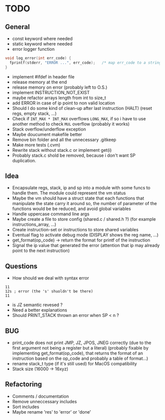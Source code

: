 # TODO

## General
- const keyword where needed
- static keyword where needed
- error logger function
```c
void log_error(int err_code) {
  fprintf(stderr, "ERROR ...", err_code);   /* map err_code to a string */
}
```
- implement #ifdef in header file
- release memory at the end
- release memory on error (probably left to O.S.)
- implement INSTRUCTION_NOT_EXIST
- maybe refactor arrays length from int to size_t
- add ERROR in case of ip point to non valid location
- Should I do some kind of clean-up after last instruction (HALT) (reset regs, empty stack, ...)
- Check if `INT_MAX * INT_MAX` overflows `LONG_MAX`, if so i have to use another method to check `MUL` overflow (probably it works)
- Stack overflow/underflow exception
- Maybe doucument makefile better
- Remove bin folder and all the unnecessary .gitkeep
- Make more tests (.cvm)
- Rewrite stack without stack.c or implement get(i)
- Probably stack.c shold be removed, because i don't want SP duplication.


## Idea
- Encapsulate regs, stack, ip and sp into a module with some funcs to handle them.
The module could represent the vm status
- Maybe the vm should have a struct state that each
functions that manipulate the state carry it around
so, the number of parameter of the functions would be
be reduced, and avoid global variables
- Handle uppercase command line args
- Maybe create a file to store config (shared.c / shared.h ?) (for example instructions_array, ...)
- Create instruction-set or instructions to store shared variables
- Eventual flag to activate debug mode (DISPLAY shows the reg name, ...)
- get_format(op_code) -> return the format for printf of the instruction
- Signal the ip value that generated the error (attention that ip may already point to the next instruction)


## Questions
- How should we deal with syntax error
```
11
12s ; error (the 's' shuoldn't be there)
11
```
- is JZ semantic revesed ?
- Need a better explanations
- Should PRINT_STACK thrown an error when SP < n ?


## BUG
- print_code does not print JMP, JZ, JPOS, JNEG correctly (due to the first argument not being a register but a literal) (probably fixable by implementing get_format(op_code), that returns the format of an instruction based on the op_code and probably a table of format...)
- rename stack_t type (if it's still used) for MacOS compatibility
- Stack size (16000 -> 16xyz)


## Refactoring
- Comments / documentation
- Remove unneccessary includes
- Sort includes
- Maybe rename 'res' to 'error' or 'done'
